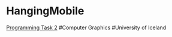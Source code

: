 # HangingMobile
[Programming Task 2](https://notendur.hi.is/~hh/kennsla/tgr/verkefni2.html)
#Computer Graphics
#University of Iceland
